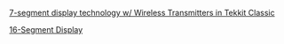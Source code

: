 [7-segment display technology w/ Wireless Transmitters in Tekkit Classic](https://youtu.be/ll5GTnIiSUw)

[16-Segment Display](https://www.youtube.com/watch?v=33_ZroiIQIU)
